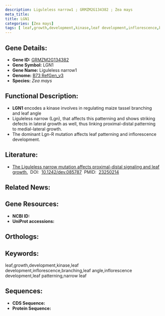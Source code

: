 ```yaml
---
description: Liguleless narrow1 ; GRMZM2G134382 ; Zea mays
meta_title:
title: LGN1
categories: [Zea mays]
tags: [ leaf,growth,development,kinase,leaf development,inflorescence,branching,leaf angle,inflorescence development,leaf patterning,narrow leaf ]
---
```


## Gene Details:
- **Gene ID:**	[GRMZM2G134382]()
- **Gene Symbol:** LGN1
- **Gene Name:** Liguleless narrow1
- **Genome:** [B73 RefGen_v3]()
- **Species:** *Zea mays*

## Functional Description:
   - **LGN1** encodes a kinase involves in regulating maize tassel branching and leaf angle
   - Liguleless narrow (Lgn), that affects this patterning and shows striking defects in lateral growth as well, thus linking proximal-distal patterning to medial-lateral growth.
   - The dominant Lgn-R mutation affects leaf patterning and inflorescence development.

## Literature:
   - [The Liguleless narrow mutation affects proximal-distal signaling and leaf growth.]( https://journals.biologists.com/dev/article/140/2/405/76674/The-Liguleless-narrow-mutation-affects-proximal)&nbsp;&nbsp;DOI:&nbsp;&nbsp;[10.1242/dev.085787](https://journals.biologists.com/dev/article/140/2/405/76674/The-Liguleless-narrow-mutation-affects-proximal)&nbsp;&nbsp;PMID:&nbsp;&nbsp;[23250214](https://pubmed.ncbi.nlm.nih.gov/23250214/)

## Related News:

## Gene Resources:
- **NCBI ID:** [](https://www.ncbi.nlm.nih.gov/gene/?term=)
- **UniProt accessions:** [](https://www.uniprot.org/uniprotkb//entry)

## Orthologs:

## Keywords:
leaf,growth,development,kinase,leaf development,inflorescence,branching,leaf angle,inflorescence development,leaf patterning,narrow leaf

## Sequences:
- **CDS Sequence:**
- **Protein Sequence:**
